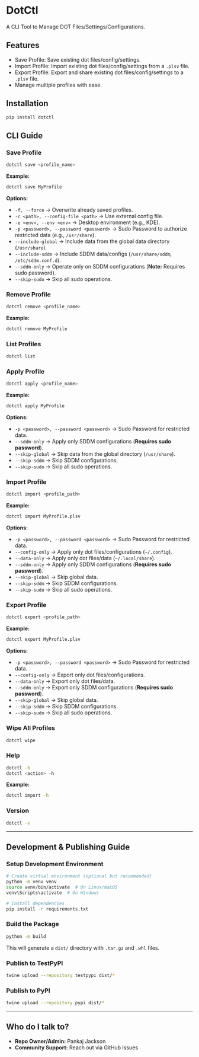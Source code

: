 # DotCtl

A CLI Tool to Manage DOT Files/Settings/Configurations.

## Features

- Save Profile: Save existing dot files/config/settings.
- Import Profile: Import existing dot files/config/settings from a `.plsv` file.
- Export Profile: Export and share existing dot files/config/settings to a `.plsv` file.
- Manage multiple profiles with ease.

## Installation

```sh
pip install dotctl
```

## CLI Guide

### Save Profile

```sh
dotctl save <profile_name>
```

**Example:**

```sh
dotctl save MyProfile
```

**Options:**

- `-f, --force` → Overwrite already saved profiles.
- `-c <path>, --config-file <path>` → Use external config file.
- `-e <env>, --env <env>` → Desktop environment (e.g., KDE).
- `-p <password>, --password <password>` → Sudo Password to authorize restricted data (e.g., `/usr/share`).
- `--include-global` → Include data from the global data directory (`/usr/share`).
- `--include-sddm` → Include SDDM data/configs (`/usr/share/sddm`, `/etc/sddm.conf.d`).
- `--sddm-only` → Operate only on SDDM configurations (**Note:** Requires sudo password).
- `--skip-sudo` → Skip all sudo operations.

### Remove Profile

```sh
dotctl remove <profile_name>
```

**Example:**

```sh
dotctl remove MyProfile
```

### List Profiles

```sh
dotctl list
```

### Apply Profile

```sh
dotctl apply <profile_name>
```

**Example:**

```sh
dotctl apply MyProfile
```

**Options:**

- `-p <password>, --password <password>` → Sudo Password for restricted data.
- `--sddm-only` → Apply only SDDM configurations (**Requires sudo password**).
- `--skip-global` → Skip data from the global directory (`/usr/share`).
- `--skip-sddm` → Skip SDDM configurations.
- `--skip-sudo` → Skip all sudo operations.

### Import Profile

```sh
dotctl import <profile_path>
```

**Example:**

```sh
dotctl import MyProfile.plsv
```

**Options:**

- `-p <password>, --password <password>` → Sudo Password for restricted data.
- `--config-only` → Apply only dot files/configurations (`~/.config`).
- `--data-only` → Apply only dot files/data (`~/.local/share`).
- `--sddm-only` → Apply only SDDM configurations (**Requires sudo password**).
- `--skip-global` → Skip global data.
- `--skip-sddm` → Skip SDDM configurations.
- `--skip-sudo` → Skip all sudo operations.

### Export Profile

```sh
dotctl export <profile_path>
```

**Example:**

```sh
dotctl export MyProfile.plsv
```

**Options:**

- `-p <password>, --password <password>` → Sudo Password for restricted data.
- `--config-only` → Export only dot files/configurations.
- `--data-only` → Export only dot files/data.
- `--sddm-only` → Export only SDDM configurations (**Requires sudo password**).
- `--skip-global` → Skip global data.
- `--skip-sddm` → Skip SDDM configurations.
- `--skip-sudo` → Skip all sudo operations.

### Wipe All Profiles

```sh
dotctl wipe
```

### Help

```sh
dotctl -h
dotctl <action> -h
```

**Example:**

```sh
dotctl import -h
```

### Version

```sh
dotctl -v
```

---

## Development & Publishing Guide

### Setup Development Environment

```sh
# Create virtual environment (optional but recommended)
python -m venv venv
source venv/bin/activate  # On Linux/macOS
venv\Scripts\activate  # On Windows

# Install dependencies
pip install -r requirements.txt
```

### Build the Package

```sh
python -m build
```

This will generate a `dist/` directory with `.tar.gz` and `.whl` files.

### Publish to TestPyPI

```sh
twine upload --repository testpypi dist/*
```

### Publish to PyPI

```sh
twine upload --repository pypi dist/*
```

---

## Who do I talk to?

- **Repo Owner/Admin:** Pankaj Jackson
- **Community Support:** Reach out via GitHub Issues
